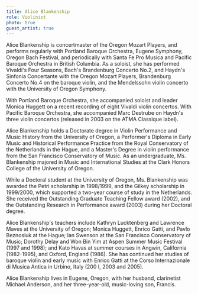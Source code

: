 ```yaml
---
title: Alice Blankenship
role: Violinist
photo: true
guest_artist: true
---
```


Alice Blankenship is concertmaster of the Oregon Mozart Players, and performs regularly with Portland Baroque Orchestra, Eugene Symphony, Oregon Bach Festival, and periodically with Santa Fe Pro Musica and Pacific Baroque Orchestra in British Columbia. As a soloist, she has performed Vivaldi's Four Seasons, Bach's Brandenburg Concerto No.2, and Haydn's Sinfonia Concertante with the Oregon Mozart Players, Brandenburg Concerto No.4 on the baroque violin, and the Mendelssohn violin concerto with the University of Oregon Symphony.

With Portland Baroque Orchestra, she accompanied soloist and leader Monica Huggett on a recent recording of eight Vivaldi violin concertos. With Pacific Baroque Orchestra, she accompanied Marc Destrube on Haydn's three violin concertos (released in 2003 on the ATMA Classique label).

Alice Blankenship holds a Doctorate degree in Violin Performance and Music History from the University of Oregon, a Performer's Diploma in Early Music and Historical Performance Practice from the Royal Conservatory of the Netherlands in the Hague, and a Master's Degree in violin performance from the San Francisco Conservatory of Music. As an undergraduate, Ms. Blankenship majored in Music and International Studies at the Clark Honors College of the University of Oregon.

While a Doctoral student at the University of Oregon, Ms. Blankenship was awarded the Petri scholarship in 1998/1999, and the Gilkey scholarship in 1999/2000, which supported a two-year course of study in the Netherlands. She received the Outstanding Graduate Teaching Fellow award (2002), and the Outstanding Research in Performance award (2003) during her Doctoral degree.

Alice Blankenship's teachers include Kathryn Lucktenberg and Lawrence Maves at the University of Oregon; Monica Huggett, Enrico Gatti, and Pavlo Beznosiuk at the Hague; Ian Swenson at the San Francisco Conservatory of Music; Dorothy Delay and Won Bin Yim at Aspen Summer Music Festival (1997 and 1998); and Kato Havas at summer courses in Angwin, California (1982-1995), and Oxford, England (1986). She has continued her studies of baroque violin and early music with Enrico Gatti at the Corso Internazionale di Musica Antica in Urbino, Italy (200 I, 2003 and 2005).

Alice Blankenship lives in Eugene, Oregon, with her husband, clarinetist Michael Anderson, and her three-year-old, music-loving son, Francis.